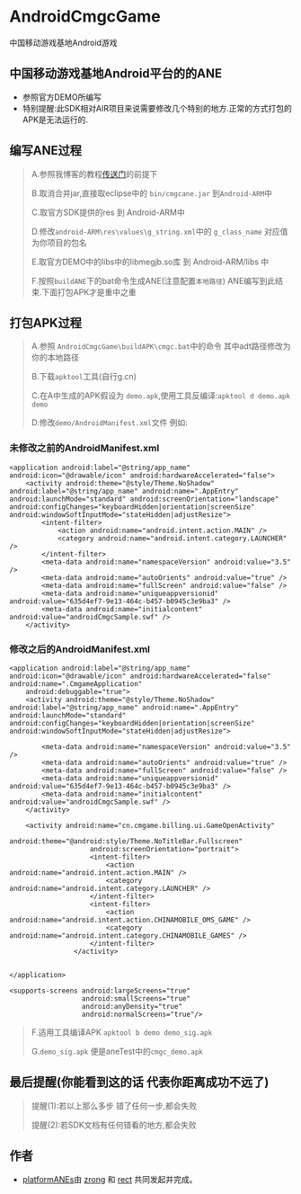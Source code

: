 AndroidCmgcGame
===============

中国移动游戏基地Android游戏

## 中国移动游戏基地Android平台的的ANE

* 参照官方DEMO所编写
* 特别提醒:此SDK相对AIR项目来说需要修改几个特别的地方.正常的方式打包的APK是无法运行的.

## 编写ANE过程

> A.参照我博客的教程[传送门](http://www.shadowkong.com/archives/1090)的前提下
>  
> B.取消合并jar,直接取eclipse中的 `bin/cmgcane.jar` 到`Android-ARM`中 
>  
> C.取官方SDK提供的res 到 Android-ARM中 
>  
> D.修改`android-ARM\res\values\g_string.xml`中的 `g_class_name` 对应值为你项目的包名
>  
> E.取官方DEMO中的libs中的libmegjb.so库 到 Android-ARM/libs 中
>  
> F.按照`buildANE`下的bat命令生成ANE(注意配置`本地路径`)
		ANE编写到此结束.下面打包APK才是重中之重

## 打包APK过程
> A.参照 `AndroidCmgcGame\buildAPK\cmgc.bat`中的命令 其中adt路径修改为你的本地路径
>  
> B.下载`apktool`工具(自行g.cn)
>  
> C.在A中生成的APK假设为 `demo.apk`,使用工具反编译:`apktool d demo.apk demo`
>  
> D.修改`demo/AndroidManifest.xml`文件 例如:

### 未修改之前的AndroidManifest.xml

    <application android:label="@string/app_name" android:icon="@drawable/icon" android:hardwareAccelerated="false">
        <activity android:theme="@style/Theme.NoShadow" android:label="@string/app_name" android:name=".AppEntry" android:launchMode="standard" android:screenOrientation="landscape" android:configChanges="keyboardHidden|orientation|screenSize" android:windowSoftInputMode="stateHidden|adjustResize">
            <intent-filter>
                <action android:name="android.intent.action.MAIN" />
                <category android:name="android.intent.category.LAUNCHER" />
            </intent-filter>
            <meta-data android:name="namespaceVersion" android:value="3.5" />
            <meta-data android:name="autoOrients" android:value="true" />
            <meta-data android:name="fullScreen" android:value="false" />
            <meta-data android:name="uniqueappversionid" android:value="635d4ef7-9e13-464c-b457-b0945c3e9ba3" />
            <meta-data android:name="initialcontent" android:value="androidCmgcSample.swf" />
        </activity>
   

### 修改之后的AndroidManifest.xml

    <application android:label="@string/app_name" android:icon="@drawable/icon" android:hardwareAccelerated="false" android:name=".CmgameApplication"
        android:debuggable="true">
        <activity android:theme="@style/Theme.NoShadow" android:label="@string/app_name" android:name=".AppEntry" android:launchMode="standard" android:configChanges="keyboardHidden|orientation|screenSize" android:windowSoftInputMode="stateHidden|adjustResize">
           
            <meta-data android:name="namespaceVersion" android:value="3.5" />
            <meta-data android:name="autoOrients" android:value="true" />
            <meta-data android:name="fullScreen" android:value="false" />
            <meta-data android:name="uniqueappversionid" android:value="635d4ef7-9e13-464c-b457-b0945c3e9ba3" />
            <meta-data android:name="initialcontent" android:value="androidCmgcSample.swf" />
        </activity>
        
        <activity android:name="cn.cmgame.billing.ui.GameOpenActivity"
						android:theme="@android:style/Theme.NoTitleBar.Fullscreen"
						android:screenOrientation="portrait">
						<intent-filter>
							<action android:name="android.intent.action.MAIN" />
							<category android:name="android.intent.category.LAUNCHER" />
						</intent-filter>
						<intent-filter>
							<action android:name="android.intent.action.CHINAMOBILE_OMS_GAME" />
							<category android:name="android.intent.category.CHINAMOBILE_GAMES" />
						</intent-filter>
					</activity>


    </application>
    
    <supports-screens android:largeScreens="true"
                      android:smallScreens="true"
                      android:anyDensity="true"
                      android:normalScreens="true"/>

> F.适用工具编译APK `apktool b demo demo_sig.apk`
>  
> G.`demo_sig.apk` 便是aneTest中的`cmgc_demo.apk`

## 最后提醒(你能看到这的话 代表你距离成功不远了)

> 提醒(1):若以上那么多步 错了任何一步,都会失败
>
> 提醒(2):若SDK文档有任何错看的地方,都会失败

## 作者

* [platformANEs](https://github.com/platformanes)由 [zrong](http://zengrong.net) 和 [rect](http://www.shadowkong.com/) 共同发起并完成。
